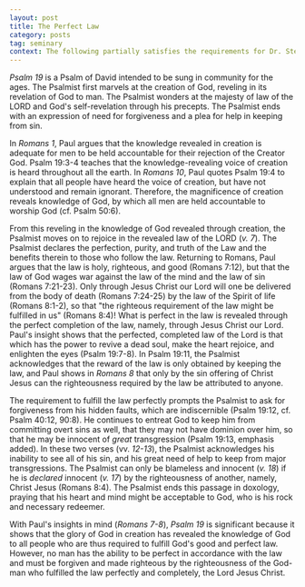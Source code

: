 ```yaml
---
layout: post
title: The Perfect Law
category: posts
tag: seminary
context: The following partially satisfies the requirements for Dr. Steven McKinion's Biblical Hermeneutics class at Southeastern Baptist Theological Seminary.
---
```


<cite class="bibleref" title="Psalm 19">Psalm 19</cite> is a Psalm of David intended to be sung in community for the ages. The Psalmist first marvels at the creation of God, reveling in its revelation of God to man. The Psalmist wonders at the majesty of law of the LORD and God's self-revelation through his precepts. The Psalmist ends with an expression of need for forgiveness and a plea for help in keeping from sin.

In <cite class="bibleref" title="Romans 1">Romans 1</cite>, Paul argues that the knowledge revealed in creation is adequate for men to be held accountable for their rejection of the Creator God. Psalm 19:3-4 teaches that the knowledge-revealing voice of creation is heard throughout all the earth. In <cite class="bibleref" title="Romans 10">Romans 10</cite>, Paul quotes Psalm 19:4 to explain that all people have heard the voice of creation, but have not understood and remain ignorant. Therefore, the magnificence of creation reveals knowledge of God, by which all men are held accountable to worship God (cf. Psalm 50:6).

From this reveling in the knowledge of God revealed through creation, the Psalmist moves on to rejoice in the revealed law of the LORD (<cite class="bibleref" title="Psalm 19:7">v. 7</cite>). The Psalmist declares the perfection, purity, and truth of the Law and the benefits therein to those who follow the law. Returning to Romans, Paul argues that the law is holy, righteous, and good (Romans 7:12), but that the law of God wages war against the law of the mind and the law of sin (Romans 7:21-23). Only through Jesus Christ our Lord will one be delivered from the body of death (Romans 7:24-25) by the law of the Spirit of life (Romans 8:1-2), so that "the righteous requirement of the law might be fulfilled in us" (Romans 8:4)! What is perfect in the law is revealed through the perfect completion of the law, namely, through Jesus Christ our Lord. Paul's insight shows that the perfected, completed law of the Lord is that which has the power to revive a dead soul, make the heart rejoice, and enlighten the eyes (Psalm 19:7-8). In Psalm 19:11, the Psalmist acknowledges that the reward of the law is only obtained by keeping the law, and Paul shows in <cite class="bibleref" title="Romans 8">Romans 8</cite> that only by the sin offering of Christ Jesus can the righteousness required by the law be attributed to anyone.

The requirement to fulfill the law perfectly prompts the Psalmist to ask for forgiveness from his hidden faults, which are indiscernible (Psalm 19:12, cf. Psalm 40:12, 90:8). He continues to entreat God to keep him from committing overt sins as well, that they may not have dominion over him, so that he may be innocent of *great* transgression (Psalm 19:13, emphasis added). In these two verses (vv. <cite class="bibleref" title="Psalm 19:12-13">12-13</cite>), the Psalmist acknowledges his inability to see all of his sin, and his great need of help to keep from major transgressions. The Psalmist can only be blameless and innocent (<cite class="bibleref" title="Psalm 19:18">v. 18</cite>) if he is *declared* innocent (<cite class="bibleref" title="Psalm 19:17">v. 17</cite>) by the righteousness of another, namely, Christ Jesus (Romans 8:4). The Psalmist ends this passage in doxology, praying that his heart and mind might be acceptable to God, who is his rock and necessary redeemer.

With Paul's insights in mind (<cite class="bibleref" title="Romans 7-8">Romans 7-8</cite>), <cite class="bibleref" title="Psalm 19">Psalm 19</cite> is significant because it shows that the glory of God in creation has revealed the knowledge of God to all people who are thus required to fulfill God's good and perfect law. However, no man has the ability to be perfect in accordance with the law and must be forgiven and made righteous by the righteousness of the God-man who fulfilled the law perfectly and completely, the Lord Jesus Christ.
